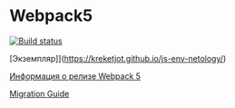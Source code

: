 # Webpack5

[![Build status](https://ci.appveyor.com/api/projects/status/n4jcdpv6vrggueal/branch/master?svg=true)](https://ci.appveyor.com/project/kreketjot/js-env-netology/branch/master)

[Экземпляр]](https://kreketjot.github.io/js-env-netology/)

[Информация о релизе Webpack 5](https://webpack.js.org/blog/2020-10-10-webpack-5-release/)

[Migration Guide](https://webpack.js.org/migrate/5/)
